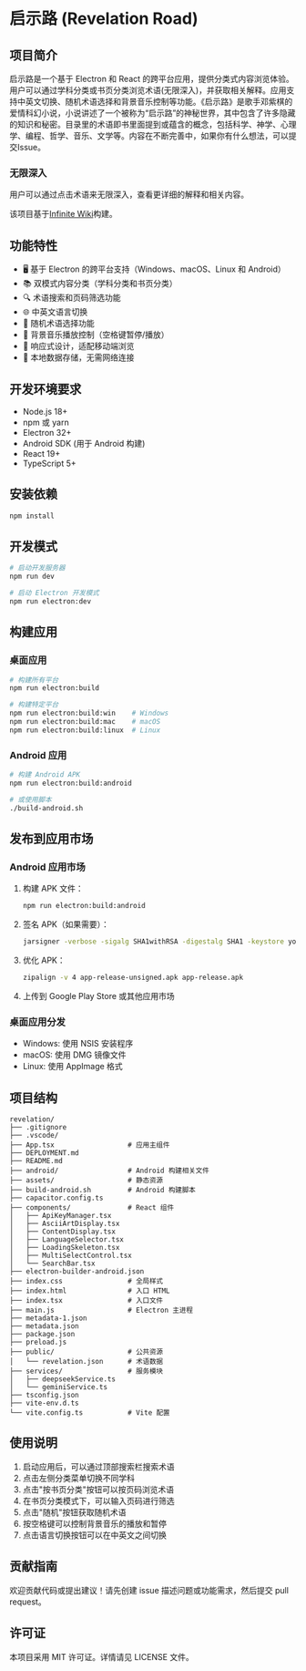 # 启示路 (Revelation Road)

## 项目简介

启示路是一个基于 Electron 和 React 的跨平台应用，提供分类式内容浏览体验。用户可以通过学科分类或书页分类浏览术语(无限深入)，并获取相关解释。应用支持中英文切换、随机术语选择和背景音乐控制等功能。《启示路》是歌手邓紫棋的爱情科幻小说，小说讲述了一个被称为“启示路”的神秘世界，其中包含了许多隐藏的知识和秘密。目录里的术语即书里面提到或蕴含的概念，包括科学、神学、心理学、编程、哲学、音乐、文学等。内容在不断完善中，如果你有什么想法，可以提交Issue。

### 无限深入

用户可以通过点击术语来无限深入，查看更详细的解释和相关内容。

该项目基于[Infinite Wiki](https://aistudio.google.com/app/prompts?state=%7B%22ids%22:%5B%221J3Y2wXFzHKha4Qnb7UObSYAucBl1KPBO%22%5D,%22action%22:%22open%22,%22userId%22:%22103462436203651956396%22,%22resourceKeys%22:%7B%7D%7D&amp;usp=sharing)构建。

## 功能特性

- 🖥️ 基于 Electron 的跨平台支持（Windows、macOS、Linux 和 Android）
- 📚 双模式内容分类（学科分类和书页分类）
- 🔍 术语搜索和页码筛选功能
- 🌐 中英文语言切换
- 🎲 随机术语选择功能
- 🎵 背景音乐播放控制（空格键暂停/播放）
- 📱 响应式设计，适配移动端浏览
- 💾 本地数据存储，无需网络连接

## 开发环境要求

- Node.js 18+ 
- npm 或 yarn
- Electron 32+
- Android SDK (用于 Android 构建)
- React 19+
- TypeScript 5+

## 安装依赖

```bash
npm install
```

## 开发模式

```bash
# 启动开发服务器
npm run dev

# 启动 Electron 开发模式
npm run electron:dev
```

## 构建应用

### 桌面应用

```bash
# 构建所有平台
npm run electron:build

# 构建特定平台
npm run electron:build:win    # Windows
npm run electron:build:mac    # macOS
npm run electron:build:linux  # Linux
```

### Android 应用

```bash
# 构建 Android APK
npm run electron:build:android

# 或使用脚本
./build-android.sh
```

## 发布到应用市场

### Android 应用市场

1. 构建 APK 文件：
   ```bash
   npm run electron:build:android
   ```

2. 签名 APK（如果需要）：
   ```bash
   jarsigner -verbose -sigalg SHA1withRSA -digestalg SHA1 -keystore your-keystore.keystore app-release-unsigned.apk alias_name
   ```

3. 优化 APK：
   ```bash
   zipalign -v 4 app-release-unsigned.apk app-release.apk
   ```

4. 上传到 Google Play Store 或其他应用市场

### 桌面应用分发

- Windows: 使用 NSIS 安装程序
- macOS: 使用 DMG 镜像文件
- Linux: 使用 AppImage 格式

## 项目结构

```
revelation/
├── .gitignore
├── .vscode/
├── App.tsx                  # 应用主组件
├── DEPLOYMENT.md
├── README.md
├── android/                 # Android 构建相关文件
├── assets/                  # 静态资源
├── build-android.sh         # Android 构建脚本
├── capacitor.config.ts
├── components/              # React 组件
│   ├── ApiKeyManager.tsx
│   ├── AsciiArtDisplay.tsx
│   ├── ContentDisplay.tsx
│   ├── LanguageSelector.tsx
│   ├── LoadingSkeleton.tsx
│   ├── MultiSelectControl.tsx
│   └── SearchBar.tsx
├── electron-builder-android.json
├── index.css                # 全局样式
├── index.html               # 入口 HTML
├── index.tsx                # 入口文件
├── main.js                  # Electron 主进程
├── metadata-1.json
├── metadata.json
├── package.json
├── preload.js
├── public/                  # 公共资源
│   └── revelation.json      # 术语数据
├── services/                # 服务模块
│   ├── deepseekService.ts
│   └── geminiService.ts
├── tsconfig.json
├── vite-env.d.ts
└── vite.config.ts           # Vite 配置
```

## 使用说明

1. 启动应用后，可以通过顶部搜索栏搜索术语
2. 点击左侧分类菜单切换不同学科
3. 点击"按书页分类"按钮可以按页码浏览术语
4. 在书页分类模式下，可以输入页码进行筛选
5. 点击"随机"按钮获取随机术语
6. 按空格键可以控制背景音乐的播放和暂停
7. 点击语言切换按钮可以在中英文之间切换

## 贡献指南

欢迎贡献代码或提出建议！请先创建 issue 描述问题或功能需求，然后提交 pull request。

## 许可证

本项目采用 MIT 许可证。详情请见 LICENSE 文件。
